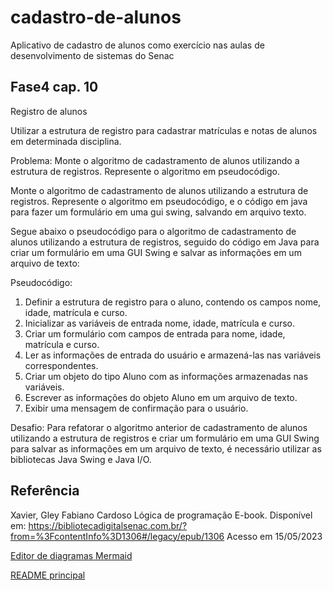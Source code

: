 # cadastro-de-alunos

Aplicativo de cadastro de alunos como exercício nas aulas de desenvolvimento de sistemas do Senac

## Fase4 cap. 10

Registro de alunos

Utilizar a estrutura de registro para cadastrar matrículas e notas de alunos em determinada disciplina.

Problema:  Monte o algoritmo de cadastramento de alunos utilizando a estrutura de registros. Represente o algoritmo em pseudocódigo.

Monte o algoritmo de cadastramento de alunos utilizando a estrutura de registros. Represente o algoritmo em pseudocódigo, e o código em java para fazer um formulário em uma gui swing, salvando em arquivo texto.

Segue abaixo o pseudocódigo para o algoritmo de cadastramento de alunos utilizando a estrutura de registros, seguido do código em Java para criar um formulário em uma GUI Swing e salvar as informações em um arquivo de texto:

Pseudocódigo:

1. Definir a estrutura de registro para o aluno, contendo os campos nome, idade, matrícula e curso.
2. Inicializar as variáveis de entrada nome, idade, matrícula e curso.
3. Criar um formulário com campos de entrada para nome, idade, matrícula e curso.
4. Ler as informações de entrada do usuário e armazená-las nas variáveis correspondentes.
5. Criar um objeto do tipo Aluno com as informações armazenadas nas variáveis.
6. Escrever as informações do objeto Aluno em um arquivo de texto.
7. Exibir uma mensagem de confirmação para o usuário.

Desafio: Para refatorar o algoritmo anterior de cadastramento de alunos utilizando a estrutura de registros e criar um formulário em uma GUI Swing para salvar as informações em um arquivo de texto, é necessário utilizar as bibliotecas Java Swing e Java I/O.

## Referência

Xavier, Gley Fabiano Cardoso
Lógica de programação
E-book. Disponível em: https://bibliotecadigitalsenac.com.br/?from=%3FcontentInfo%3D1306#/legacy/epub/1306
Acesso em 15/05/2023

[Editor de diagramas Mermaid](https://mermaid.live/)

[README principal](../README.md)
